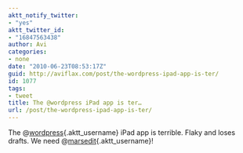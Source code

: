 ```yaml
---
aktt_notify_twitter:
- "yes"
aktt_twitter_id:
- "16847563438"
author: Avi
categories:
- none
date: "2010-06-23T08:53:17Z"
guid: http://aviflax.com/post/the-wordpress-ipad-app-is-ter/
id: 1077
tags:
- tweet
title: The @wordpress iPad app is ter…
url: /post/the-wordpress-ipad-app-is-ter/
---
```

The @[wordpress](http://twitter.com/wordpress){.aktt_username} iPad app is terrible. Flaky and loses drafts. We need @[marsedit](http://twitter.com/marsedit){.aktt_username}!